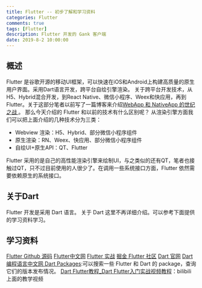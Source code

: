 ```yaml
---
title: Flutter -- 初步了解和学习资料
categories: Flutter
comments: true
tags: [Flutter]
description: Flutter 开发的 Gank 客户端
date: 2019-8-2 10:00:00
---
```


## 概述

Flutter 是谷歌开源的移动UI框架，可以快速在iOS和Android上构建高质量的原生用户界面。采用Dart语言开发，跨平台自绘引擎渲染。
关于跨平台开发技术，从H5、Hybrid混合开发，到React Native、微信小程序、Weex和快应用，再到 Flutter。关于这部分笔者以前写了一篇博客来介绍[WebApp 和 NativeApp 的世纪之战 ](http://www.heqiangfly.com/2017/08/05/mobile-internet-webapp-vs-nativeapp/)。
那么今天介绍的 Flutter 和以前的技术有什么区别呢？
从渲染引擎方面我们可以把上面介绍的几种技术分为三类：

 - Webview 渲染：H5、Hybrid、部分微信小程序组件
 - 原生渲染：RN、Weex、快应用、部分微信小程序组件
 - 自绘UI+原生API：QT、Flutter

Flutter 采用的是自己的高性能渲染引擎来绘制UI，与之类似的还有QT，笔者也接触过QT，只不过目前使用的人很少了。在调用一些系统接口方面，Flutter 依然需要依赖原生的系统接口。

## 关于Dart

Flutter 开发是采用 Dart 语言。
关于 Dart 这里不再详细介绍。可以参考下面提供的学习资料学习。

## 学习资料

[Flutter Github 源码](https://github.com/flutter/flutter)
[Flutter中文网](https://flutterchina.club/)
[Flutter 实战](https://book.flutterchina.club/)
[掘金 Flutter 社区](https://juejin.im/tag/Flutter?utm_source=flutterchina&utm_medium=word&utm_content=btn&utm_campaign=q3_website)
[Dart 官网](https://dart.dev/)
[Dart 编程语言中文网 ](http://dart.goodev.org/)
[Dart Packages](https://pub.dev/):可以搜索一些 Flutter 和 Dart 的 package，查询它们的版本发布情况。
[Dart Flutter教程_Dart Flutter入门实战视频教程](https://www.bilibili.com/video/av52490605/)：bilibili 上面的教学视频